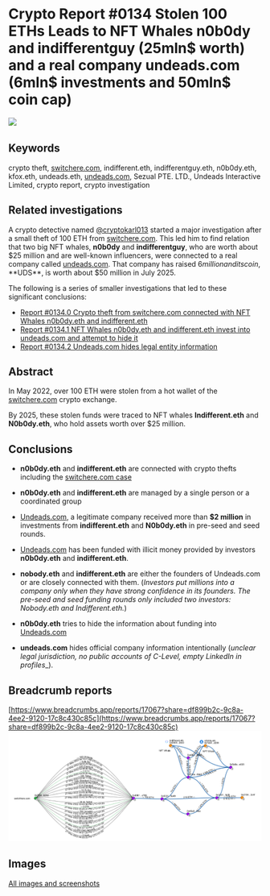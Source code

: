 # Crypto Report #0134 Stolen 100 ETHs Leads to NFT Whales n0b0dy and indifferentguy (25mln$ worth) and a real company undeads.com (6mln$ investments and 50mln$ coin cap) 

![](https://cdn.undeads.com/assets/header/logo.png)

## Keywords

crypto theft, [switchere.com](http://switchere.com), indifferent.eth, indifferentguy.eth, n0b0dy.eth, kfox.eth, undeads.eth, [undeads.com](http://undeads.com), Sezual PTE. LTD., Undeads Interactive Limited, crypto report, crypto investigation

## Related investigations

A crypto detective named [@cryptokarl013](https://cryptokarl013.github.io) started a major investigation after a small theft of 100 ETH from [switchere.com](http://switchere.com). This led him to find relation that two big NFT whales, **n0b0dy** and **indifferentguy**, who are worth about $25 million and are well-known influencers, were connected to a real company called [undeads.com](http://undeads.com). That company has raised $6 million and its coin, **$UDS**, is worth about $50 million in July 2025.

The following is a series of smaller investigations that led to these significant conclusions:
  * [Report #0134.0 Crypto theft from switchere.com connected with NFT Whales n0b0dy.eth and indifferent.eth](https://cryptokarl013.github.io/report-0134-stolen-ETHs-Leads-to-NFT-Whales-n0b0dy-indifferent-and-investments-into-a-real-company-undeadscom/report-0134.0-crypto-theft-from-switchere.com-connected-with-nft-whales-n0b0dy.eth-and-indifferent.eth)
  * [Report #0134.1 NFT Whales n0b0dy.eth and indifferent.eth invest into undeads.com and attempt to hide it](https://cryptokarl013.github.io/report-0134-stolen-ETHs-Leads-to-NFT-Whales-n0b0dy-indifferent-and-investments-into-a-real-company-undeadscom/report-0134.1-n0b0dy.eth-and-indifferent.eth-invest-in-undeads.com-and-attempt-to-hide-it)
  * [Report #0134.2 Undeads.com hides legal entity information](https://cryptokarl013.github.io/report-0134-stolen-ETHs-Leads-to-NFT-Whales-n0b0dy-indifferent-and-investments-into-a-real-company-undeadscom/report-0134.2-undeadscom-lacks-clear-official-legal-entity-information)

## Abstract
In May 2022, over 100 ETH were stolen from a hot wallet of the [switchere.com](http://switchere.com) crypto exchange. 

By 2025, these stolen funds were traced to NFT whales __Indifferent.eth__ and __N0b0dy.eth__, who hold assets worth over $25 million.

## Conclusions
* **n0b0dy.eth** and **indifferent.eth** are connected with crypto thefts including the [switchere.com case](https://cryptokarl013.github.io/report-0134-stolen-ETHs-Leads-to-NFT-Whales-n0b0dy-indifferent-and-investments-into-a-real-company-undeadscom/report-0134.0-crypto-theft-from-switchere.com-connected-with-nft-whales-n0b0dy.eth-and-indifferent.eth)

* **n0b0dy.eth** and **indifferent.eth** are managed by a single person or a coordinated group

* [Undeads.com](http://undeads.com), a legitimate company received more than **$2 million** in investments from **indifferent.eth** and **N0b0dy.eth** in pre-seed and seed rounds.

* [Undeads.com](http://undeads.com) has been funded with illicit money provided by investors **n0b0dy.eth** and **indifferent.eth**.

* **nobody.eth** and **indifferent.eth** are either the founders of Undeads.com or are closely connected with them. (_Investors put millions into a company only when they have strong confidence in its founders. The pre-seed and seed funding rounds only included two investors: Nobody.eth and Indifferent.eth._)

* **n0b0dy.eth** tries to hide the information about funding into [Undeads.com](http://undeads.com)

* **undeads.com** hides official company information intentionally (_unclear legal jurisdiction, no public accounts of C-Level, empty LinkedIn in profiles__). 

## Breadcrumb reports
[https://www.breadcrumbs.app/reports/17067?share=df899b2c-9c8a-4ee2-9120-17c8c430c85c](https://www.breadcrumbs.app/reports/17067?share=df899b2c-9c8a-4ee2-9120-17c8c430c85c) 
![](images/image11.png)

## Images
[All images and screenshots](https://cryptokarl013.github.io/report-0134-stolen-ETHs-Leads-to-NFT-Whales-n0b0dy-indifferent-and-investments-into-a-real-company-undeadscom/report-0134.2-undeadscom-lacks-clear-official-legal-entity-information)
